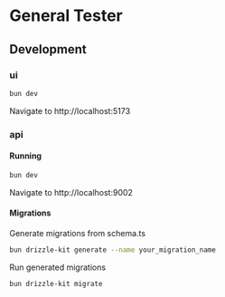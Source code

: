 # General Tester

## Development

### ui

```sh
bun dev
```

Navigate to http://localhost:5173

### api

#### Running

```sh
bun dev
```

Navigate to http://localhost:9002

#### Migrations

Generate migrations from schema.ts

```sh
bun drizzle-kit generate --name your_migration_name
```

Run generated migrations

```sh
bun drizzle-kit migrate
```
